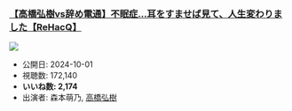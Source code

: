 ### [【高橋弘樹vs辞め電通】不眠症…耳をすませば見て、人生変わりました【ReHacQ】](https://www.youtube.com/watch?v=7rF8MlFjunM)
[![](https://img.youtube.com/vi/7rF8MlFjunM/sddefault.jpg)](https://www.youtube.com/watch?v=7rF8MlFjunM)
-   公開日: 2024-10-01
-   視聴数: 172,140
-   **いいね数: 2,174**
-   出演者: 森本萌乃, [高橋弘樹](/rehacq_fan/people/高橋弘樹 "wikilink")
